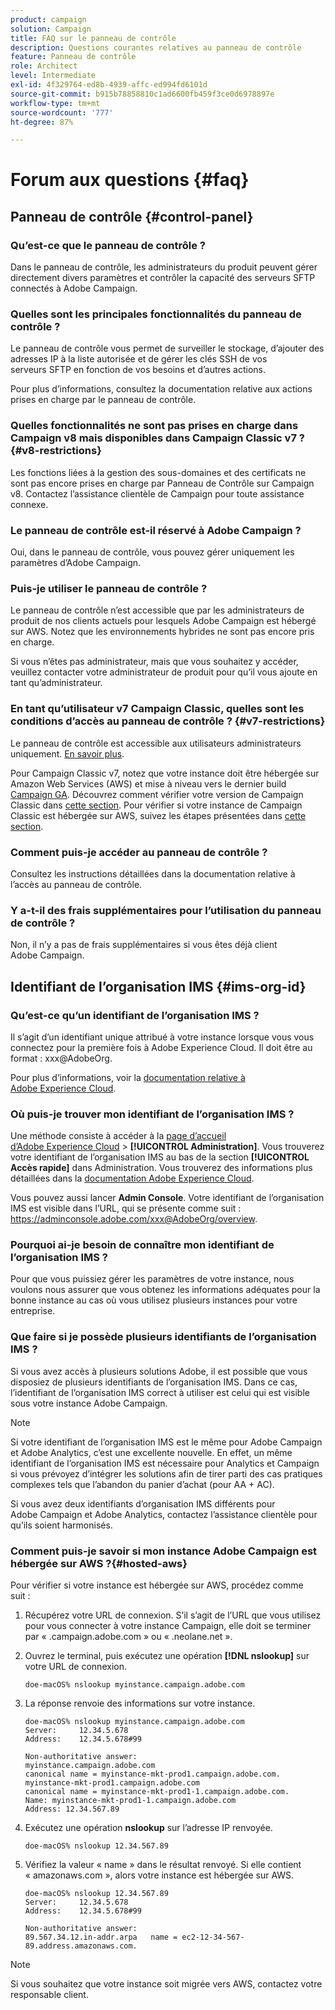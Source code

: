 ```yaml
---
product: campaign
solution: Campaign
title: FAQ sur le panneau de contrôle
description: Questions courantes relatives au panneau de contrôle
feature: Panneau de contrôle
role: Architect
level: Intermediate
exl-id: 4f329764-ed8b-4939-affc-ed994fd6101d
source-git-commit: b915b78858810c1ad6600fb459f3ce0d6978897e
workflow-type: tm+mt
source-wordcount: '777'
ht-degree: 87%

---
```


# Forum aux questions {#faq}

## Panneau de contrôle {#control-panel}

### Qu’est-ce que le panneau de contrôle ?

Dans le panneau de contrôle, les administrateurs du produit peuvent gérer directement divers paramètres et contrôler la capacité des serveurs SFTP connectés à Adobe Campaign.

### Quelles sont les principales fonctionnalités du panneau de contrôle ?

Le panneau de contrôle vous permet de surveiller le stockage, d’ajouter des adresses IP à la liste autorisée et de gérer les clés SSH de vos serveurs SFTP en fonction de vos besoins et d’autres actions.

Pour plus d’informations, consultez la documentation relative aux actions prises en charge par le panneau de contrôle.

### Quelles fonctionnalités ne sont pas prises en charge dans Campaign v8 mais disponibles dans Campaign Classic v7 ?{#v8-restrictions}

Les fonctions liées à la gestion des sous-domaines et des certificats ne sont pas encore prises en charge par Panneau de Contrôle sur Campaign v8. Contactez l’assistance clientèle de Campaign pour toute assistance connexe.

### Le panneau de contrôle est-il réservé à Adobe Campaign ?

Oui, dans le panneau de contrôle, vous pouvez gérer uniquement les paramètres d’Adobe Campaign.

### Puis-je utiliser le panneau de contrôle ?

Le panneau de contrôle n’est accessible que par les administrateurs de produit de nos clients actuels pour lesquels Adobe Campaign est hébergé sur AWS. Notez que les environnements hybrides ne sont pas encore pris en charge.

Si vous n’êtes pas administrateur, mais que vous souhaitez y accéder, veuillez contacter votre administrateur de produit pour qu’il vous ajoute en tant qu’administrateur.

### En tant qu’utilisateur v7 Campaign Classic, quelles sont les conditions d’accès au panneau de contrôle ? {#v7-restrictions}

Le panneau de contrôle est accessible aux utilisateurs administrateurs uniquement. [En savoir plus](https://experienceleague.adobe.com/docs/control-panel/using/discover-control-panel/managing-permissions.html?lang=fr#discover-control-panel).

Pour Campaign Classic v7, notez que votre instance doit être hébergée sur Amazon Web Services (AWS) et mise à niveau vers le dernier build [Campaign GA](https://experienceleague.adobe.com/docs/campaign-classic/using/release-notes/rn-overview.html?lang=fr#rn-statuses). Découvrez comment vérifier votre version de Campaign Classic dans [cette section](https://experienceleague.adobe.com/docs/campaign-classic/using/getting-started/starting-with-adobe-campaign/launching-adobe-campaign.html?lang=fr#getting-your-campaign-version). Pour vérifier si votre instance de Campaign Classic est hébergée sur AWS, suivez les étapes présentées dans [cette section](#hosted-aws).

### Comment puis-je accéder au panneau de contrôle ?

Consultez les instructions détaillées dans la documentation relative à l’accès au panneau de contrôle.

### Y a-t-il des frais supplémentaires pour l’utilisation du panneau de contrôle ?

Non, il n’y a pas de frais supplémentaires si vous êtes déjà client Adobe Campaign.

## Identifiant de l’organisation IMS {#ims-org-id}

### Qu’est-ce qu’un identifiant de l’organisation IMS ?

Il s’agit d’un identifiant unique attribué à votre instance lorsque vous vous connectez pour la première fois à Adobe Experience Cloud. Il doit être au format : xxx@AdobeOrg.

Pour plus d’informations, voir la [documentation relative à Adobe Experience Cloud](https://marketing.adobe.com/resources/help/fr_FR/mcloud/organizations.html).

### Où puis-je trouver mon identifiant de l’organisation IMS ?

Une méthode consiste à accéder à la [page d’accueil d’Adobe Experience Cloud](https://experiencecloud.adobe.com/) > **[!UICONTROL Administration]**. Vous trouverez votre identifiant de l’organisation IMS au bas de la section **[!UICONTROL Accès rapide]** dans Administration. Vous trouverez des informations plus détaillées dans la [documentation Adobe Experience Cloud](https://marketing.adobe.com/resources/help/en_US/mcloud/organizations.html).

Vous pouvez aussi lancer **Admin Console**. Votre identifiant de l’organisation IMS est visible dans l’URL, qui se présente comme suit : https://adminconsole.adobe.com/xxx@AdobeOrg/overview.

### Pourquoi ai-je besoin de connaître mon identifiant de l’organisation IMS ?

Pour que vous puissiez gérer les paramètres de votre instance, nous voulons nous assurer que vous obtenez les informations adéquates pour la bonne instance au cas où vous utilisez plusieurs instances pour votre entreprise.

### Que faire si je possède plusieurs identifiants de l’organisation IMS ?

Si vous avez accès à plusieurs solutions Adobe, il est possible que vous disposiez de plusieurs identifiants de l’organisation IMS. Dans ce cas, l’identifiant de l’organisation IMS correct à utiliser est celui qui est visible sous votre instance Adobe Campaign.

>[!NOTE]
>
>Si votre identifiant de l’organisation IMS est le même pour Adobe Campaign et Adobe Analytics, c’est une excellente nouvelle. En effet, un même identifiant de l’organisation IMS est nécessaire pour Analytics et Campaign si vous prévoyez d’intégrer les solutions afin de tirer parti des cas pratiques complexes tels que l’abandon du panier d’achat (pour AA + AC).
>
>Si vous avez deux identifiants d’organisation IMS différents pour Adobe Campaign et Adobe Analytics, contactez l’assistance clientèle pour qu’ils soient harmonisés.

### Comment puis-je savoir si mon instance Adobe Campaign est hébergée sur AWS ?{#hosted-aws}

Pour vérifier si votre instance est hébergée sur AWS, procédez comme suit :

1. Récupérez votre URL de connexion. S’il s’agit de l’URL que vous utilisez pour vous connecter à votre instance Campaign, elle doit se terminer par « .campaign.adobe.com » ou « .neolane.net ».
1. Ouvrez le terminal, puis exécutez une opération **[!DNL nslookup]** sur votre URL de connexion.

   `doe-macOS% nslookup myinstance.campaign.adobe.com`

1. La réponse renvoie des informations sur votre instance.

   ```
   doe-macOS% nslookup myinstance.campaign.adobe.com
   Server:     12.34.5.678
   Address:    12.34.5.678#99
   
   Non-authoritative answer:
   myinstance.campaign.adobe.com
   canonical name = myinstance-mkt-prod1.campaign.adobe.com.
   myinstance-mkt-prod1.campaign.adobe.com
   canonical name = myinstance-mkt-prod1-1.campaign.adobe.com.
   Name: myinstance-mkt-prod1-1.campaign.adobe.com
   Address: 12.34.567.89
   ```

1. Exécutez une opération **nslookup** sur l’adresse IP renvoyée.

   `doe-macOS% nslookup 12.34.567.89`

1. Vérifiez la valeur « name » dans le résultat renvoyé. Si elle contient « amazonaws.com », alors votre instance est hébergée sur AWS.

   ```
   doe-macOS% nslookup 12.34.567.89
   Server:     12.34.5.678
   Address:    12.34.5.678#99
   
   Non-authoritative answer:
   89.567.34.12.in-addr.arpa   name = ec2-12-34-567-89.address.amazonaws.com.
   ```

>[!NOTE]
>
>Si vous souhaitez que votre instance soit migrée vers AWS, contactez votre responsable client.
